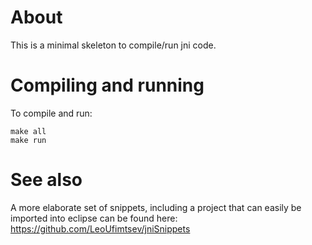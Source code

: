 # About
This is a minimal skeleton to compile/run jni code.

# Compiling and running
To compile and run:

	make all
	make run

# See also
A more elaborate set of snippets, including a project that can easily be imported into eclipse can be found here: https://github.com/LeoUfimtsev/jniSnippets
